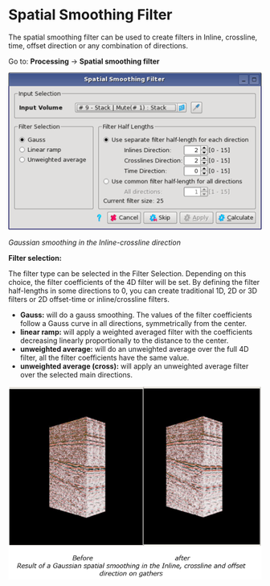 # Spatial Smoothing Filter

The spatial smoothing filter can be used to create filters in Inline, crossline, time, offset direction or any combination of directions.

Go to: **Processing** → **Spatial smoothing filter**

![](../../.gitbook/assets/021_processing.png)

_Gaussian smoothing in the Inline-crossline direction_

**Filter selection:**

The filter type can be selected in the Filter Selection. Depending on this choice, the filter coefficients of the 4D filter will be set. By defining the filter half-lengths in some directions to 0, you can create traditional 1D, 2D or 3D filters or 2D offset-time or inline/crossline filters.

* **Gauss:** will do a gauss smoothing. The values of the filter coefficients follow a Gauss curve in all directions, symmetrically from the center.
* **linear ramp:** will apply a weighted averaged filter with the coefficients decreasing linearly proportionally to the distance to the center.
* **unweighted average:** will do an unweighted average over the full 4D filter, all the filter coefficients have the same value.
* **unweighted average \(cross\):** will apply an unweighted average filter over the selected main directions.  

![](../../.gitbook/assets/022_processing.png)

